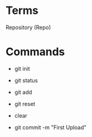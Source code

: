 # Terms

Repository (Repo)

# Commands

- git init
- git status
- git add
- git reset
- clear

- git commit -m "First Upload"
